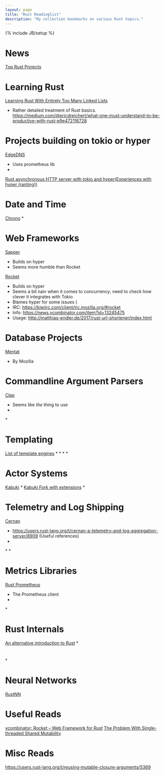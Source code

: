```yaml
---
layout: page
title: "Rust Readinglist"
description: "My collection bookmarks on various Rust topics."
---
```

{% include JB/setup %}

# News
[Top Rust Projects](http://oss.io/Rust/index)


# Learning Rust
[Learning Rust With Entirely Too Many Linked Lists](http://cglab.ca/~abeinges/blah/too-many-lists/book/)
* Rather detailed treatment of Rust basics.
https://medium.com/@ericdreichert/what-one-must-understand-to-be-productive-with-rust-e9e472116728


# Projects building on tokio or hyper
[EdgeDNS](https://github.com/jedisct1/edgedns)
* Uses prometheus lib
* 
[Rust asynchronous HTTP server with tokio and hyper(Experiences with hyper (ranting))](https://blog.guillaume-gomez.fr/articles/2017-02-22+Rust+asynchronous+HTTP+server+with+tokio+and+hyper)
 
# Date and Time
[Chrono](https://github.com/chronotope/chrono)
*

# Web Frameworks 
[Sapper](https://github.com/sappworks/sapper)
* Builds on hyper
* Seems more humble than Rocket

[Rocket](https://rocket.rs/)
* Builds on hyper
* Seems a bit naiv when it comes to concurrency; need to check how clever it integrates with Tokio
* Blames hyper for some issues (
* IRC: https://kiwiirc.com/client/irc.mozilla.org/#rocket
* Info: https://news.ycombinator.com/item?id=13245475
* Usage: http://matthias-endler.de/2017/rust-url-shortener/index.html


# Database Projects
[Mentat](https://github.com/mozilla/mentat)
* By Mozilla


# Commandline Argument Parsers
[Clap](https://clap.rs/)
* Seems like *the* thing to use
[]()
*
[]()
*

# Templating
[List of template engines](http://www.arewewebyet.org/topics/templating/)
* 
[]()
*
[]()
*
[]()
*

# Actor Systems
[Kabuki](https://github.com/carllerche/kabuki)
*
[Kabuki Fork with extensions](https://github.com/habnabit/kabuki)
*

# Telemetry and Log Shipping
[Cernan](https://github.com/postmates/cernan)
* https://users.rust-lang.org/t/cernan-a-telemetry-and-log-aggregation-server/8909 (Useful references)
[]()
*
[]()
*
[]()
*


# Metrics Libraries
[Rust Prometheus](https://github.com/pingcap/rust-prometheus)
* The Prometheus client
[]()
*
[]()
*

# Rust Internals
[An alternative introduction to Rust](http://words.steveklabnik.com/a-new-introduction-to-rust)
[]()
[]()
[]()
[]()
[]()
[]()
[]()
[]()
[]()
[]()
*

#
[]()
*

# Neural Networks
[RustNN](https://github.com/jackm321/RustNN)

# Useful Reads
[ycombinator: Rocket – Web Framework for Rust](https://news.ycombinator.com/item?id=13245475)
[The Problem With Single-threaded Shared Mutability](http://manishearth.github.io/blog/2015/05/17/the-problem-with-shared-mutability/)
[]()
[]()
[]()
[]()

# Misc Reads
https://users.rust-lang.org/t/reusing-mutable-closure-arguments/5369
[]()
[]()
[]()
[]()
[]()
[]()
[]()
